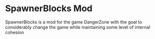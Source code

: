 # SpawnerBlocks Mod
SpawnerBlocks is a mod for the game DangerZone with the goal to considerably change the game while maintaining some level of internal cohesion
